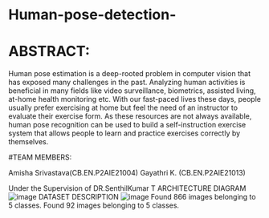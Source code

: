 # Human-pose-detection-
# ABSTRACT:
Human pose estimation is a deep-rooted problem in computer vision that has exposed many challenges in the past. Analyzing human activities is beneficial in many fields like video surveillance, biometrics, assisted living, at-home health monitoring etc. With our fast-paced lives these days, people usually prefer exercising at home but feel the need of an instructor to evaluate their exercise form. As these resources are not always available, human pose recognition can be used to build a self-instruction exercise system that allows people to learn and practice exercises correctly by themselves.


#TEAM MEMBERS:

Amisha Srivastava(CB.EN.P2AIE21004)
Gayathri K.      (CB.EN.P2AIE21013)

Under the Supervision of DR.SenthilKumar T
ARCHITECTURE DIAGRAM
![image](https://user-images.githubusercontent.com/38165483/172785806-f1aa15ba-479a-4d58-8fa0-7e65c491d108.png)
DATASET DESCRIPTION
![image](https://user-images.githubusercontent.com/38165483/172786907-d13f3e39-fb66-460e-8810-97b0b1c10762.png)
Found 866 images belonging to 5 classes. 
    Found 92 images belonging to 5 classes.


